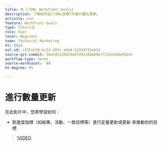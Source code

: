 ```yaml
---
title: 在 [!DNL Workfront Goals]
description: 了解如何在[!DNL目標]中進行量化更新。
activity: use
feature: Workfront Goals
type: Tutorial
role: User
level: Beginner
team: Technical Marketing
kt: 8924
exl-id: c535cb38-bc33-403c-a9a0-3333d715eb14
source-git-commit: 58a545120b29a5f492344b89b77235e548e94241
workflow-type: tm+mt
source-wordcount: '48'
ht-degree: 0%

---
```


# 進行數量更新

在此影片中，您將學習如何：

* 對進度指標（如結果、活動、一致目標等）進行定量更新或更新 來推動你的目標

>[!VIDEO](https://video.tv.adobe.com/v/335196/?quality=12)
